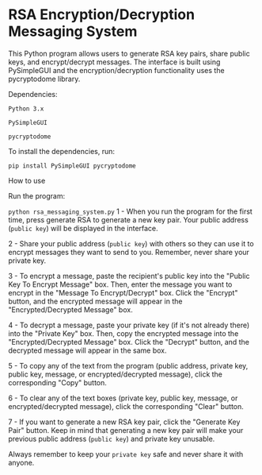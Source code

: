 # RSA Encryption/Decryption Messaging System

This Python program allows users to generate RSA key pairs, share public keys, and encrypt/decrypt messages. The interface is built using PySimpleGUI and the encryption/decryption functionality uses the pycryptodome library.


Dependencies:

  `Python 3.x`
 
  `PySimpleGUI`

  `pycryptodome`


To install the dependencies, run:

`pip install PySimpleGUI pycryptodome`



How to use

Run the program:


`python rsa_messaging_system.py`
1 - When you run the program for the first time, press generate RSA to generate a new key pair. Your public address (`public key`) will be displayed in the interface.

2 - Share your public address (`public key`) with others so they can use it to encrypt messages they want to send to you. Remember, never share your private key.

3 - To encrypt a message, paste the recipient's public key into the "Public Key To Encrypt Message" box. Then, enter the message you want to encrypt in the "Message To Encrypt/Decrypt" box. Click the "Encrypt" button, and the encrypted message will appear in the "Encrypted/Decrypted Message" box.

4 - To decrypt a message, paste your private key (if it's not already there) into the "Private Key" box. Then, copy the encrypted message into the "Encrypted/Decrypted Message" box. Click the "Decrypt" button, and the decrypted message will appear in the same box.

5 - To copy any of the text from the program (public address, private key, public key, message, or encrypted/decrypted message), click the corresponding "Copy" button.

6 - To clear any of the text boxes (private key, public key, message, or encrypted/decrypted message), click the corresponding "Clear" button.

7 - If you want to generate a new RSA key pair, click the "Generate Key Pair" button. Keep in mind that generating a new key pair will make your previous public address (`public key`) and private key unusable.


Always remember to keep your `private key` safe and never share it with anyone.
